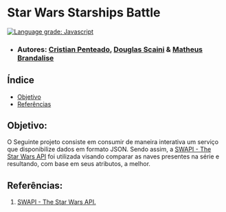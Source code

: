 #  Star Wars Starships Battle

[![Language grade: Javascript](https://img.shields.io/lgtm/grade/javascript/g/cristianpenteado/star-wars-starships-battle.svg?logo=lgtm&logoWidth=18)](https://https://lgtm.com/projects/g/cristianpenteado/star-wars-starships-battle/context:javascript)

-  ### Autores: [Cristian Penteado](http://github.com/cristianpenteado), [Douglas Scaini](http://github.com/douglasscaini) & [Matheus Brandalise](https://github.com/MatheusBrandalise)

 ## Índice
-  [Objetivo](#id01)
-  [Referências](#id08)

## Objetivo:<a name="id01"></a>

O Seguinte projeto consiste em consumir de maneira interativa um serviço que disponibilize dados em formato JSON. Sendo assim, a [SWAPI - The Star Wars API](https://swapi.co/) foi utilizada visando comparar as naves presentes na série e resultando, com base em seus atributos, a melhor.



## Referências:<a name="id08"></a>  

1.  [SWAPI - The Star Wars API.](https://swapi.co/)
